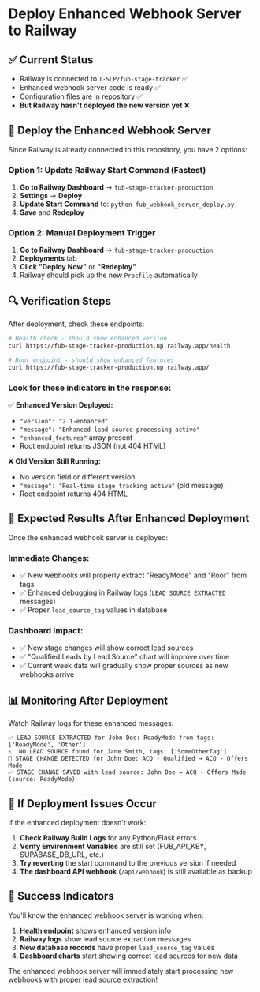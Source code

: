 # Deploy Enhanced Webhook Server to Railway

## ✅ **Current Status**
- Railway is connected to `T-SLP/fub-stage-tracker` ✅
- Enhanced webhook server code is ready ✅
- Configuration files are in repository ✅
- **But Railway hasn't deployed the new version yet** ❌

## 🚀 **Deploy the Enhanced Webhook Server**

Since Railway is already connected to this repository, you have 2 options:

### **Option 1: Update Railway Start Command (Fastest)**

1. **Go to Railway Dashboard** → `fub-stage-tracker-production`
2. **Settings** → **Deploy**
3. **Update Start Command** to: `python fub_webhook_server_deploy.py`
4. **Save** and **Redeploy**

### **Option 2: Manual Deployment Trigger**

1. **Go to Railway Dashboard** → `fub-stage-tracker-production`
2. **Deployments** tab
3. **Click "Deploy Now"** or **"Redeploy"**
4. Railway should pick up the new `Procfile` automatically

## 🔍 **Verification Steps**

After deployment, check these endpoints:

```bash
# Health check - should show enhanced version
curl https://fub-stage-tracker-production.up.railway.app/health

# Root endpoint - should show enhanced features
curl https://fub-stage-tracker-production.up.railway.app/
```

### **Look for these indicators in the response:**

✅ **Enhanced Version Deployed:**
- `"version": "2.1-enhanced"`
- `"message": "Enhanced lead source processing active"`
- `"enhanced_features"` array present
- Root endpoint returns JSON (not 404 HTML)

❌ **Old Version Still Running:**
- No version field or different version
- `"message": "Real-time stage tracking active"` (old message)
- Root endpoint returns 404 HTML

## 🎯 **Expected Results After Enhanced Deployment**

Once the enhanced webhook server is deployed:

### **Immediate Changes:**
- ✅ New webhooks will properly extract "ReadyMode" and "Roor" from tags
- ✅ Enhanced debugging in Railway logs (`LEAD SOURCE EXTRACTED` messages)
- ✅ Proper `lead_source_tag` values in database

### **Dashboard Impact:**
- ✅ New stage changes will show correct lead sources
- ✅ "Qualified Leads by Lead Source" chart will improve over time
- ✅ Current week data will gradually show proper sources as new webhooks arrive

## 📊 **Monitoring After Deployment**

Watch Railway logs for these enhanced messages:
```
✅ LEAD SOURCE EXTRACTED for John Doe: ReadyMode from tags: ['ReadyMode', 'Other']
⚠️  NO LEAD SOURCE found for Jane Smith, tags: ['SomeOtherTag']
🎯 STAGE CHANGE DETECTED for John Doe: ACQ - Qualified → ACQ - Offers Made
✅ STAGE CHANGE SAVED with lead source: John Doe → ACQ - Offers Made (source: ReadyMode)
```

## 🚨 **If Deployment Issues Occur**

If the enhanced deployment doesn't work:

1. **Check Railway Build Logs** for any Python/Flask errors
2. **Verify Environment Variables** are still set (FUB_API_KEY, SUPABASE_DB_URL, etc.)
3. **Try reverting** the start command to the previous version if needed
4. **The dashboard API webhook** (`/api/webhook`) is still available as backup

## 🎉 **Success Indicators**

You'll know the enhanced webhook server is working when:

1. **Health endpoint** shows enhanced version info
2. **Railway logs** show lead source extraction messages
3. **New database records** have proper `lead_source_tag` values
4. **Dashboard charts** start showing correct lead sources for new data

The enhanced webhook server will immediately start processing new webhooks with proper lead source extraction!